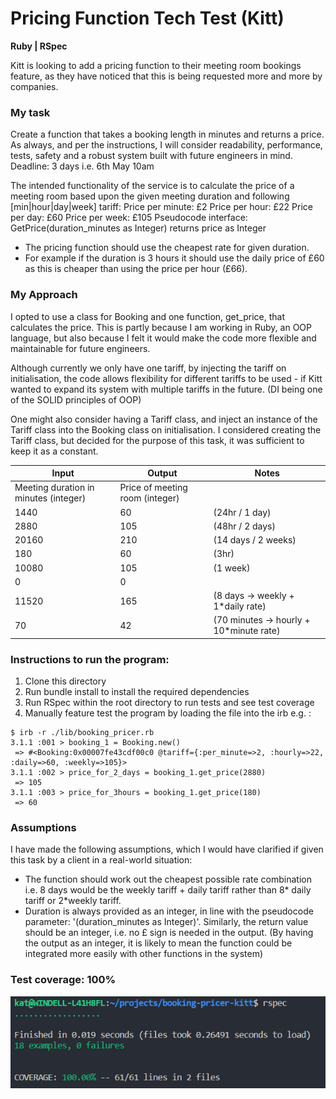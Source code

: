 # Pricing Function Tech Test (Kitt)

**Ruby | RSpec**

Kitt is looking to add a pricing function to their meeting
room bookings feature, as they have noticed that this is being
requested more and more by companies.

### My task

Create a function that takes a booking length in minutes
and returns a price. As always, and per the instructions, I will consider readability, performance, tests, safety and a robust system built with future engineers in mind.
Deadline: 3 days i.e. 6th May 10am

The intended functionality of the service is to calculate the price of a
meeting room based upon the given meeting duration and following
[min|hour|day|week] tariff:
Price per minute: £2
Price per hour: £22
Price per day: £60
Price per week: £105
Pseudocode interface:
GetPrice(duration_minutes as Integer) returns price as Integer

- The pricing function should use the cheapest rate for given
  duration.
- For example if the duration is 3 hours it should use the daily price
  of £60 as this is cheaper than using the price per hour (£66).

### My Approach

I opted to use a class for Booking and one function, get_price, that calculates the price. This is partly because I am working in Ruby, an OOP language, but also because I felt it would make the code more flexible and maintainable for future engineers. 

Although currently we only have one tariff, by injecting the tariff on initialisation, the code allows flexibility for different tariffs to be used - if Kitt wanted to expand its system with multiple tariffs in the future. (DI being one of the SOLID principles of OOP)

One might also consider having a Tariff class, and inject an instance of the Tariff class into the Booking class on initialisation. I considered creating the Tariff class, but decided for the purpose of this task, it was sufficient to keep it as a constant.

| Input                                 | Output                          | Notes                                    |
| ------------------------------------- | ------------------------------- | ---------------------------------------- |
| Meeting duration in minutes (integer) | Price of meeting room (integer) |
| 1440                                  | 60                              | (24hr / 1 day)                           |
| 2880                                  | 105                             | (48hr / 2 days)                          |
| 20160                                 | 210                             | (14 days / 2 weeks)                      |
| 180                                   | 60                              | (3hr)                                    |
| 10080                                 | 105                             | (1 week)                                 |
| 0                                     | 0                               |                                          |
| 11520                                 | 165                             | (8 days -> weekly + 1\*daily rate)       |
| 70                                    | 42                              | (70 minutes -> hourly + 10\*minute rate) |

### Instructions to run the program:

1. Clone this directory
2. Run bundle install to install the required dependencies
3. Run RSpec within the root directory to run tests and see test coverage
4. Manually feature test the program by loading the file into the irb e.g. :

```
$ irb -r ./lib/booking_pricer.rb
3.1.1 :001 > booking_1 = Booking.new()
 => #<Booking:0x00007fe43cdf00c0 @tariff={:per_minute=>2, :hourly=>22, :daily=>60, :weekly=>105}>
3.1.1 :002 > price_for_2_days = booking_1.get_price(2880)
 => 105
3.1.1 :003 > price_for_3hours = booking_1.get_price(180)
 => 60

```

### Assumptions

I have made the following assumptions, which I would have clarified if given this task by a client in a real-world situation:

- The function should work out the cheapest possible rate combination i.e. 8 days would be the weekly tariff + daily tariff rather than 8* daily tariff or 2*weekly tariff.
- Duration is always provided as an integer, in line with the pseudocode parameter: '(duration_minutes as Integer)'. Similarly, the return value should be an integer, i.e. no £ sign is needed in the output. (By having the output as an integer, it is likely to mean the function could be integrated more easily with other functions in the system)

### Test coverage: 100%

![test-coverage](./assets/images/test-coverage-100-screenshot.png)

